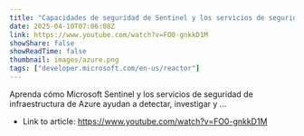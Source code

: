```yaml
---
title: "Capacidades de seguridad de Sentinel y los servicios de seguridad de infraestructura en Azure"
date: 2025-04-10T07:06:08Z
link: https://www.youtube.com/watch?v=FO0-gnkkD1M
showShare: false
showReadTime: false
thumbnail: images/azure.png
tags: ["developer.microsoft.com/en-us/reactor"]
---
```

Aprenda cómo Microsoft Sentinel y los servicios de seguridad de infraestructura de Azure ayudan a detectar, investigar y ...

- Link to article: https://www.youtube.com/watch?v=FO0-gnkkD1M